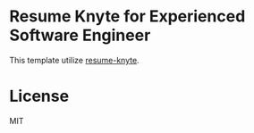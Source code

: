 # Resume Knyte for Experienced Software Engineer

This template utilize [resume-knyte](https://www.overleaf.com/latex/templates/resume-knyte/bkrdzqcqbmqd).

# License

MIT
